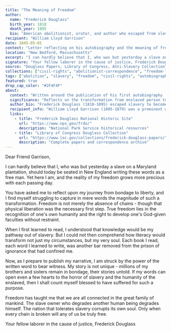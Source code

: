 ```yaml
---
title: "The Meaning of Freedom"
author:
  name: "Frederick Douglass"
  birth_year: 1818
  death_year: 1895
  bio: "American abolitionist, orator, and author who escaped from slavery to become a powerful voice for freedom and equality"
recipient: "William Lloyd Garrison"
date: 1845-05-01
context: "Letter reflecting on his autobiography and the meaning of freedom"
location: "New Bedford, Massachusetts"
excerpt: "I can hardly believe that I, who was but yesterday a slave on a Maryland plantation, should today be seated in New England writing these words as a free man."
signature: "Your fellow laborer in the cause of justice, Frederick Douglass"
source: "Douglass Papers, Library of Congress, Anti-Slavery Collection"
collections: ["civil-rights", "abolitionist-correspondence", "freedom-letters"]
tags: ["abolition", "slavery", "freedom", "civil-rights", "autobiography", "justice"]
featured: true
drop_cap_color: "#2F4F4F"
about:
  context: "Written around the publication of his first autobiography 'Narrative of the Life of Frederick Douglass, an American Slave' in 1845."
  significance: "Reflects on the transformation from enslaved person to abolitionist leader, emphasizing the power of literacy and the meaning of true freedom."
  author_bio: "Frederick Douglass (1818-1895) escaped slavery to become one of America's most influential abolitionists, renowned for his oratory and writing."
  recipient_info: "William Lloyd Garrison (1805-1879) was a prominent white abolitionist and publisher of The Liberator, who became Douglass's mentor and supporter."
  links:
    - title: "Frederick Douglass National Historic Site"
      url: "https://www.nps.gov/frdo/"
      description: "National Park Service historical resources"
    - title: "Library of Congress Douglass Collection"
      url: "https://www.loc.gov/collections/frederick-douglass-papers/"
      description: "Complete papers and correspondence archive"
---
```


Dear Friend Garrison,

I can hardly believe that I, who was but yesterday a slave on a Maryland plantation, should today be seated in New England writing these words as a free man. Yet here I am, and the reality of my freedom grows more precious with each passing day.

You have asked me to reflect upon my journey from bondage to liberty, and I find myself struggling to capture in mere words the magnitude of such a transformation. Freedom is not merely the absence of chains - though that physical liberation was the necessary first step. True freedom lies in the recognition of one's own humanity and the right to develop one's God-given faculties without restraint.

When I first learned to read, I understood that knowledge would be my pathway out of slavery. But I could not then comprehend how literacy would transform not just my circumstances, but my very soul. Each book I read, each word I learned to write, was another bar removed from the prison of ignorance that had confined me.

Now, as I prepare to publish my narrative, I am struck by the power of the written word to bear witness. My story is not unique - millions of my brothers and sisters remain in bondage, their stories untold. If my words can open even a few hearts to the horror of slavery and the humanity of the enslaved, then I shall count myself blessed to have suffered for such a purpose.

Freedom has taught me that we are all connected in the great family of mankind. The slave owner who degrades another human being degrades himself. The nation that tolerates slavery corrupts its own soul. Only when every chain is broken will any of us be truly free.

Your fellow laborer in the cause of justice,
Frederick Douglass